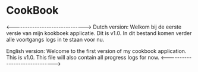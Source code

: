 # CookBook

<------------------------------>
Dutch version:
Welkom bij de eerste versie van mijn kookboek applicatie. Dit is v1.0. In dit bestand komen verder alle voortgangs logs in te staan voor nu.

English version:
Welcome to the first version of my cookbook application. This is v1.0. This file will also contain all progress logs for now.
<------------------------------>

